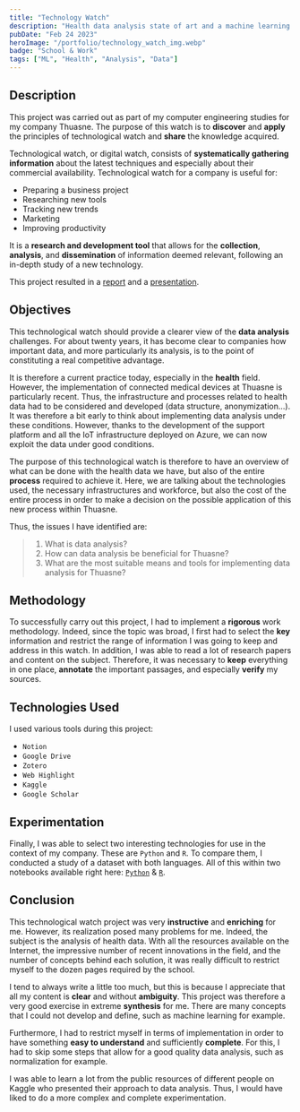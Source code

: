 ```yaml
---
title: "Technology Watch"
description: "Health data analysis state of art and a machine learning basics introduction."
pubDate: "Feb 24 2023"
heroImage: "/portfolio/technology_watch_img.webp"
badge: "School & Work"
tags: ["ML", "Health", "Analysis", "Data"]
---
```


## Description
This project was carried out as part of my computer engineering studies for my company Thuasne. The purpose of this watch is to **discover** and **apply** the principles of technological watch and **share** the knowledge acquired.

Technological watch, or digital watch, consists of **systematically gathering information** about the latest techniques and especially about their commercial availability. Technological watch for a company is useful for:
- Preparing a business project
- Researching new tools
- Tracking new trends
- Marketing
- Improving productivity

It is a **research and development tool** that allows for the **collection**, **analysis**, and **dissemination** of information deemed relevant, following an in-depth study of a new technology.

This project resulted in a [report](https://drive.google.com/file/d/1hsW-9ONymGgDDQJTcFvePaUJVabJBpTs/view?usp=sharing) and a [presentation](https://drive.google.com/file/d/1W3W5xIn92Lto_48X1VtrkoNg86w2Fjib/view?usp=sharing).

## Objectives

This technological watch should provide a clearer view of the **data analysis** challenges. For about twenty years, it has become clear to companies how important data, and more particularly its analysis, is to the point of constituting a real competitive advantage.

It is therefore a current practice today, especially in the **health** field. However, the implementation of connected medical devices at Thuasne is particularly recent. Thus, the infrastructure and processes related to health data had to be considered and developed (data structure, anonymization...). It was therefore a bit early to think about implementing data analysis under these conditions. However, thanks to the development of the support platform and all the IoT infrastructure deployed on Azure, we can now exploit the data under good conditions.

The purpose of this technological watch is therefore to have an overview of what can be done with the health data we have, but also of the entire **process** required to achieve it. Here, we are talking about the technologies used, the necessary infrastructures and workforce, but also the cost of the entire process in order to make a decision on the possible application of this new process within Thuasne.

Thus, the issues I have identified are:
> 1. What is data analysis?
> 2. How can data analysis be beneficial for Thuasne?
> 3. What are the most suitable means and tools for implementing data analysis for Thuasne?

## Methodology
To successfully carry out this project, I had to implement a **rigorous** work methodology. Indeed, since the topic was broad, I first had to select the **key** information and restrict the range of information I was going to keep and address in this watch. In addition, I was able to read a lot of research papers and content on the subject. Therefore, it was necessary to **keep** everything in one place, **annotate** the important passages, and especially **verify** my sources.

## Technologies Used
I used various tools during this project:
  - `Notion` 
  - `Google Drive`
  - `Zotero`
  - `Web Highlight`
  - `Kaggle`
  - `Google Scholar`

## Experimentation
Finally, I was able to select two interesting technologies for use in the context of my company. These are `Python` and `R`. To compare them, I conducted a study of a dataset with both languages. All of this within two notebooks available right here: [`Python`](https://www.kaggle.com/code/issamsisbane/vt-human-activity-recognition-python) & [`R`](https://www.kaggle.com/code/issamsisbane/vt-human-activity-recognition-r).

## Conclusion
This technological watch project was very **instructive** and **enriching** for me. However, its realization posed many problems for me. Indeed, the subject is the analysis of health data. With all the resources available on the Internet, the impressive number of recent innovations in the field, and the number of concepts behind each solution, it was really difficult to restrict myself to the dozen pages required by the school.

I tend to always write a little too much, but this is because I appreciate that all my content is **clear** and without **ambiguity**. This project was therefore a very good exercise in extreme **synthesis** for me. There are many concepts that I could not develop and define, such as machine learning for example.

Furthermore, I had to restrict myself in terms of implementation in order to have something **easy to understand** and sufficiently **complete**. For this, I had to skip some steps that allow for a good quality data analysis, such as normalization for example.

I was able to learn a lot from the public resources of different people on Kaggle who presented their approach to data analysis. Thus, I would have liked to do a more complex and complete experimentation.

